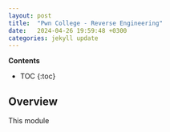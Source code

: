 ```yaml
---
layout: post
title:  "Pwn College - Reverse Engineering"
date:   2024-04-26 19:59:48 +0300
categories: jekyll update
---
```


**Contents**
* TOC
{:toc}
## Overview

This module 

